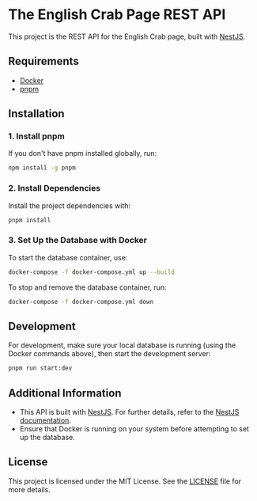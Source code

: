 # The English Crab Page REST API

This project is the REST API for the English Crab page, built with [NestJS](https://nestjs.com/).

## Requirements

- [Docker](https://www.docker.com/)
- [pnpm](https://pnpm.io/)

## Installation

### 1. Install pnpm

If you don't have pnpm installed globally, run:

```bash
npm install -g pnpm
```

### 2. Install Dependencies

Install the project dependencies with:

```bash
pnpm install
```

### 3. Set Up the Database with Docker

To start the database container, use:

```bash
docker-compose -f docker-compose.yml up --build
```

To stop and remove the database container, run:

```bash
docker-compose -f docker-compose.yml down
```

## Development

For development, make sure your local database is running (using the Docker commands above), then start the development server:

```bash
pnpm run start:dev
```

## Additional Information

- This API is built with [NestJS](https://nestjs.com/). For further details, refer to the [NestJS documentation](https://docs.nestjs.com/).
- Ensure that Docker is running on your system before attempting to set up the database.

## License

This project is licensed under the MIT License. See the [LICENSE](LICENSE) file for more details.

